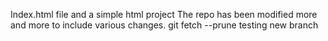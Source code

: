 Index.html file and a simple html project
The repo has been modified more and more to include various changes.
git fetch --prune testing
new branch
